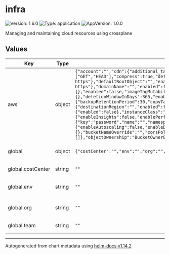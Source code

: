 # infra

![Version: 1.6.0](https://img.shields.io/badge/Version-1.6.0-informational?style=flat-square) ![Type: application](https://img.shields.io/badge/Type-application-informational?style=flat-square) ![AppVersion: 1.0.0](https://img.shields.io/badge/AppVersion-1.0.0-informational?style=flat-square)

Managing and maintaining cloud resources using crossplane

## Values

| Key | Type | Default | Description |
|-----|------|---------|-------------|
| aws | object | `{"account":"","cdn":{"additional_tags":{},"bucketName":"","bucketPolicy":{"version":"2012-10-17"},"cloudFront":{"comment":"","defaultCacheBehavior":{"allowedMethods":["GET","HEAD"],"cachedMethods":["GET","HEAD"],"compress":true,"defaultTtl":86400,"maxTtl":31536000,"minTtl":0,"targetOriginId":"S3Origin","viewerProtocolPolicy":"redirect-to-https"},"defaultRootObject":"","enabled":false,"httpVersion":"http2","isIPV6Enabled":true,"originAccessIdentity":false,"priceClass":"PriceClass_All","viewerProtocolPolicy":"redirect-to-https"},"domainName":"","enabled":false,"s3":{"corsPolicy":{"allowedHeaders":["*"],"allowedMethods":["GET","HEAD"],"allowedOrigins":["*"],"maxAgeSeconds":3600}}},"ecr":{"additional_tags":{},"enabled":false,"imageTagMutability":"MUTABLE","repoNameOverride":"","scanOnPush":false},"eksOidcId":"","enabled":true,"kms":{"additional_tags":{},"deletionWindowInDays":365,"enabled":false,"keyNameOverride":"","rotateKey":false},"rds":{"additional_tags":{},"allocatedStorage":20,"backup":{"backupRetentionPeriod":30,"copyTagsToSnapshot":true,"enabled":false,"replication":{"destinationRegion":"","enabled":false,"kmsKeyId":""}},"dbName":"","dbSubnetGroupName":"","enabled":false,"engine":"postgres","engineVersion":"15.4","ha":{"enabled":false},"instanceClass":"db.t3.micro","instanceNameOverride":"","masterUserName":"postgres","monitoring":{"enableInsights":false,"enablePerformanceInsights":false,"insightsMode":"standard","performanceInsightsKmsKeyId":"","performanceInsightsRetentionPeriod":30},"multiAz":false,"namespace":"","passwordSecretRef":{"key":"password","name":"","namespace":""},"preferredBackupWindow":"03:00-05:00","security":{"enableDeletionProtection":false},"storage":{"enableAutoscaling":false,"enableDedicatedLogVolume":false,"maxAllocatedStorage":500,"provisionedIops":3000,"type":"gp3"},"storageEncrypted":true},"region":"eu-central-2","s3":{"additional_tags":{},"bucketNameOverride":"","corsPolicy":{"allowedHeaders":["*"],"allowedMethods":["GET","HEAD"],"allowedOrigins":["*"],"maxAgeSeconds":3600},"enabled":false,"lifeCycleConfiguration":{"enabled":false,"rule":[]},"objectOwnership":"BucketOwnerEnforced","versioning":{"enabled":false}}}` | aws: AWS configurations |
| global | object | `{"costCenter":"","env":"","org":"","team":""}` | global configuration for CI environment |
| global.costCenter | string | `""` | global.costCenter: Cost center name |
| global.env | string | `""` | global.env: Environment name, e.g., "ci" |
| global.org | string | `""` | global.org: Organization name |
| global.team | string | `""` | global.team: Team name |

----------------------------------------------
Autogenerated from chart metadata using [helm-docs v1.14.2](https://github.com/norwoodj/helm-docs/releases/v1.14.2)
